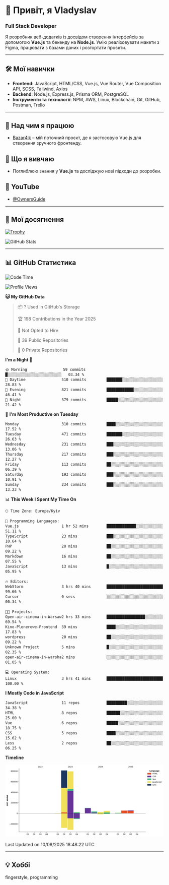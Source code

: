 # 👋 Привіт, я Vladyslav  
### Full Stack Developer  

Я розробник веб-додатків із досвідом створення інтерфейсів за допомогою **Vue.js** та бекенду на **Node.js**. Умію реалізовувати макети з Figma, працювати з базами даних і розгортати проєкти.

---

## 🛠 Мої навички  
- **Frontend**: JavaScript, HTML/CSS, Vue.js, Vue Router, Vue Composition API, SCSS, Tailwind, Axios  
- **Backend**: Node.js, Express.js, Prisma ORM, PostgreSQL  
- **Інструменти та технології**: NPM, AWS, Linux, Blockchain, Git, GitHub, Postman, Trello  

---

## 🔭 Над чим я працюю  
- [Bazar4ik](https://github.com/owner6/bazar4ik-front) – мій поточний проєкт, де я застосовую Vue.js для створення зручного фронтенду.

## 🌱 Що я вивчаю  
- Поглиблюю знання у **Vue.js** та досліджую нові підходи до розробки.

## 🎥 YouTube  
- [@OwnersGuide](https://www.youtube.com/@OwnersGuide-)
  
---

## 🌟 Мої досягнення  
[![Trophy](https://github-profile-trophy.vercel.app/?username=owner6&theme=default)](https://github.com/ryo-ma/github-profile-trophy)

<div align="left">
  <img src="https://github-readme-stats.vercel.app/api?username=owner6&show_icons=true&theme=default" alt="GitHub Stats"/>
</div>

---

## 📊 GitHub Статистика  
<!--START_SECTION:waka-->
![Code Time](http://img.shields.io/badge/Code%20Time-60%20hrs%2052%20mins-blue)

![Profile Views](http://img.shields.io/badge/Profile%20Views-0-blue)

**🐱 My GitHub Data** 

> 📦 ? Used in GitHub's Storage 
 > 
> 🏆 198 Contributions in the Year 2025
 > 
> 🚫 Not Opted to Hire
 > 
> 📜 39 Public Repositories 
 > 
> 🔑 0 Private Repositories 
 > 
**I'm a Night 🦉** 

```text
🌞 Morning                59 commits          █░░░░░░░░░░░░░░░░░░░░░░░░   03.34 % 
🌆 Daytime                510 commits         ███████░░░░░░░░░░░░░░░░░░   28.83 % 
🌃 Evening                821 commits         ████████████░░░░░░░░░░░░░   46.41 % 
🌙 Night                  379 commits         █████░░░░░░░░░░░░░░░░░░░░   21.42 % 
```
📅 **I'm Most Productive on Tuesday** 

```text
Monday                   310 commits         ████░░░░░░░░░░░░░░░░░░░░░   17.52 % 
Tuesday                  471 commits         ███████░░░░░░░░░░░░░░░░░░   26.63 % 
Wednesday                231 commits         ███░░░░░░░░░░░░░░░░░░░░░░   13.06 % 
Thursday                 217 commits         ███░░░░░░░░░░░░░░░░░░░░░░   12.27 % 
Friday                   113 commits         ██░░░░░░░░░░░░░░░░░░░░░░░   06.39 % 
Saturday                 193 commits         ███░░░░░░░░░░░░░░░░░░░░░░   10.91 % 
Sunday                   234 commits         ███░░░░░░░░░░░░░░░░░░░░░░   13.23 % 
```


📊 **This Week I Spent My Time On** 

```text
🕑︎ Time Zone: Europe/Kyiv

💬 Programming Languages: 
Vue.js                   1 hr 52 mins        █████████████░░░░░░░░░░░░   51.11 % 
TypeScript               23 mins             ███░░░░░░░░░░░░░░░░░░░░░░   10.64 % 
PHP                      20 mins             ██░░░░░░░░░░░░░░░░░░░░░░░   09.22 % 
Markdown                 16 mins             ██░░░░░░░░░░░░░░░░░░░░░░░   07.55 % 
JavaScript               13 mins             █░░░░░░░░░░░░░░░░░░░░░░░░   05.95 % 

🔥 Editors: 
WebStorm                 3 hrs 40 mins       █████████████████████████   99.66 % 
Cursor                   0 secs              ░░░░░░░░░░░░░░░░░░░░░░░░░   00.34 % 

🐱‍💻 Projects: 
Open-air-cinema-in-Warsaw2 hrs 33 mins       █████████████████░░░░░░░░   69.54 % 
Kino-Plenerowe-Frontend  39 mins             ████░░░░░░░░░░░░░░░░░░░░░   17.83 % 
wordpress                20 mins             ██░░░░░░░░░░░░░░░░░░░░░░░   09.22 % 
Unknown Project          5 mins              █░░░░░░░░░░░░░░░░░░░░░░░░   02.35 % 
open-air-cinema-in-warsha2 mins              ░░░░░░░░░░░░░░░░░░░░░░░░░   01.05 % 

💻 Operating System: 
Linux                    3 hrs 41 mins       █████████████████████████   100.00 % 
```

**I Mostly Code in JavaScript** 

```text
JavaScript               11 repos            █████████░░░░░░░░░░░░░░░░   34.38 % 
HTML                     8 repos             ██████░░░░░░░░░░░░░░░░░░░   25.00 % 
Vue                      6 repos             █████░░░░░░░░░░░░░░░░░░░░   18.75 % 
CSS                      5 repos             ████░░░░░░░░░░░░░░░░░░░░░   15.62 % 
Less                     2 repos             ██░░░░░░░░░░░░░░░░░░░░░░░   06.25 % 
```



**Timeline**

![Lines of Code chart](https://raw.githubusercontent.com/owner6/owner6/main/assets/bar_graph.png)


 Last Updated on 10/08/2025 18:48:22 UTC
<!--END_SECTION:waka-->




---

## 💡 Хоббі  
fingerstyle, programming  
